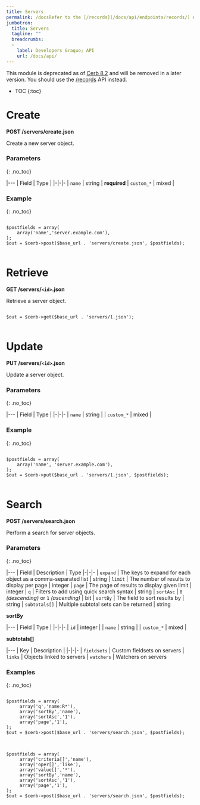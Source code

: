 ```yaml
---
title: Servers
permalink: /docsRefer to the [/records](/docs/api/endpoints/records/) API endpoint.servers/
jumbotron:
  title: Servers
  tagline: ""
  breadcrumbs:
  -
    label: Developers &raquo; API
    url: /docs/api/
---
```


<div class="cerb-box note">
<p>This module is deprecated as of <a href="/releases/8.2/">Cerb 8.2</a> and will be removed in a later version. You should use the <a href="/docs/api/endpoints/records/">/records</a> API instead.</p>
</div>

* TOC
{:toc}

# Create

**POST /servers/create.json**

Create a new server object.

### Parameters
{: .no_toc}

|---
| Field | Type | 
|-|-|-
| `name` | string | **required**
| `custom_*` | mixed | 

### Example
{: .no_toc}

<pre>
<code class="language-php">
$postfields = array(
    array('name','server.example.com'),
);
$out = $cerb->post($base_url . 'servers/create.json', $postfields);
</code>
</pre>

# Retrieve

**GET /servers/`<id>`.json**

Retrieve a server object.

<pre>
<code class="language-php">
$out = $cerb->get($base_url . 'servers/1.json');
</code>
</pre>

# Update

**PUT /servers/`<id>`.json**

Update a server object.

### Parameters
{: .no_toc}

|---
| Field | Type | 
|-|-|-
| `name` | string | 
| `custom_*` | mixed | 

### Example
{: .no_toc}

<pre>
<code class="language-php">
$postfields = array(
    array('name', 'server.example.com'),
);
$out = $cerb->put($base_url . 'servers/1.json', $postfields);
</code>
</pre>
	
# Search

**POST /servers/search.json**

Perform a search for server objects.

### Parameters
{: .no_toc}

|---
| Field | Description | Type
|-|-|-
| `expand` | The keys to expand for each object as a comma-separated list | string
| `limit` | The number of results to display per page | integer
| `page` | The page of results to display given limit | integer
| `q` | Filters to add using quick search syntax | string
| `sortAsc` | `0` _(descending)_ or `1` _(ascending)_ | bit
| `sortBy` | The field to sort results by | string
| `subtotals[]` | Multiple subtotal sets can be returned | string 

**sortBy**

|---
| Field | Type | 
|-|-|-
| `id` | integer | 
| `name` | string | 
| `custom_*` | mixed | 

**subtotals[]**

|---
| Key | Description | 
|-|-|-
| `fieldsets` | Custom fieldsets on servers
| `links` | Objects linked to servers
| `watchers` | Watchers on servers

### Examples
{: .no_toc}

<pre>
<code class="language-php">
$postfields = array(
     array('q','name:R*'),
     array('sortBy','name'),
     array('sortAsc','1'),
     array('page','1'),
);
$out = $cerb->post($base_url . 'servers/search.json', $postfields);
</code>
</pre>

<pre>
<code class="language-php">
$postfields = array(
     array('criteria[]','name'),
     array('oper[]','like'),
     array('value[]','*'),
     array('sortBy','name'),
     array('sortAsc','1'),
     array('page','1'),
);
$out = $cerb->post($base_url . 'servers/search.json', $postfields);
</code>
</pre>
